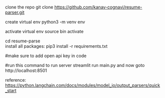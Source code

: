 clone the repo
git clone https://github.com/kanav-cognavi/resume-parser.git


create virtual env
  python3 -m venv env
  
activate virtual env
  source bin activate
  
cd resume-parse  
install all packages: pip3 install -r requirements.txt

#make sure to add open api key in code

#run this command to run server
streamlit run main.py and now goto http://localhost:8501

reference: https://python.langchain.com/docs/modules/model_io/output_parsers/quick_start
